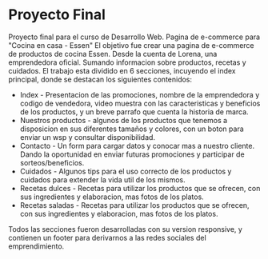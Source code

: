 # Proyecto Final
Proyecto final para el curso de Desarrollo Web. Pagina de e-commerce para "Cocina en casa - Essen"
El objetivo fue crear una pagina de e-commerce de productos de cocina Essen. Desde la cuenta de Lorena, una emprendedora oficial. Sumando informacion sobre productos, recetas y cuidados. El trabajo esta dividido en 6 secciones, incuyendo el index principal, donde se destacan los siguientes contenidos:

- Index - Presentacion de las promociones, nombre de la emprendedora y codigo de vendedora, video muestra con las caracteristicas y beneficios de los productos, y un breve parrafo que cuenta la historia de marca.
- Nuestros productos - algunos de los productos que tenemos a disposicion en sus diferentes tamaños y colores, con un boton para enviar un wsp y consultar disponibilidad.
- Contacto - Un form para cargar datos y conocar mas a nuestro cliente. Dando la oportunidad en enviar futuras promociones y participar de sorteos/beneficios.
- Cuidados - Algunos tips para el uso correcto de los productos y cuidados para extender la vida util de los mismos.
- Recetas dulces - Recetas para utilizar los productos que se ofrecen, con sus ingredientes y elaboracion, mas fotos de los platos.
- Recetas saladas - Recetas para utilizar los productos que se ofrecen, con sus ingredientes y elaboracion, mas fotos de los platos.

Todos las secciones fueron desarrolladas con su version responsive, y contienen un footer para derivarnos a las redes sociales del emprendimiento.
